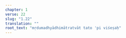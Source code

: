 ```yaml
---
chapter: 1
verse: 22
slug: "1.22"
translation: ""
root_text: "mṛdumadhyādhimātratvāt tato 'pi viśeṣaḥ"
---
```


